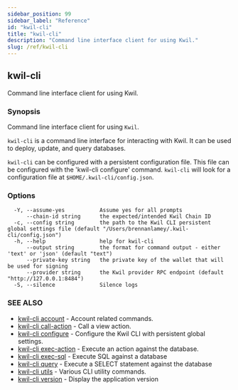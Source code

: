 ```yaml
---
sidebar_position: 99
sidebar_label: "Reference"
id: "kwil-cli"
title: "kwil-cli"
description: "Command line interface client for using Kwil."
slug: /ref/kwil-cli
---
```


## kwil-cli

Command line interface client for using Kwil.

### Synopsis

Command line interface client for using `Kwil`.
	
`kwil-cli` is a command line interface for interacting with Kwil. It can be used to deploy, update, and query databases.
	
`kwil-cli` can be configured with a persistent configuration file. This file can be configured with the 'kwil-cli configure' command.
`kwil-cli` will look for a configuration file at `$HOME/.kwil-cli/config.json`.

### Options

```
  -Y, --assume-yes           Assume yes for all prompts
      --chain-id string      the expected/intended Kwil Chain ID
  -c, --config string        the path to the Kwil CLI persistent global settings file (default "/Users/brennanlamey/.kwil-cli/config.json")
  -h, --help                 help for kwil-cli
      --output string        the format for command output - either 'text' or 'json' (default "text")
      --private-key string   the private key of the wallet that will be used for signing
      --provider string      the Kwil provider RPC endpoint (default "http://127.0.0.1:8484")
  -S, --silence              Silence logs
```

### SEE ALSO

* [kwil-cli account](/docs/ref/kwil-cli/account)	 - Account related commands.
* [kwil-cli call-action](/docs/ref/kwil-cli/call-action)	 - Call a view action.
* [kwil-cli configure](/docs/ref/kwil-cli/configure)	 - Configure the Kwil CLI with persistent global settings.
* [kwil-cli exec-action](/docs/ref/kwil-cli/exec-action)	 - Execute an action against the database.
* [kwil-cli exec-sql](/docs/ref/kwil-cli/exec-sql)	 - Execute SQL against a database
* [kwil-cli query](/docs/ref/kwil-cli/query)	 - Execute a SELECT statement against the database
* [kwil-cli utils](/docs/ref/kwil-cli/utils)	 - Various CLI utility commands.
* [kwil-cli version](/docs/ref/kwil-cli/version)	 - Display the application version

